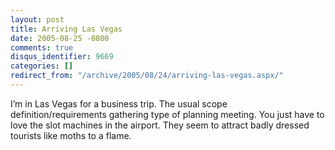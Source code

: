 ```yaml
---
layout: post
title: Arriving Las Vegas
date: 2005-08-25 -0800
comments: true
disqus_identifier: 9669
categories: []
redirect_from: "/archive/2005/08/24/arriving-las-vegas.aspx/"
---
```


I’m in Las Vegas for a business trip. The usual scope
definition/requirements gathering type of planning meeting. You just
have to love the slot machines in the airport. They seem to attract
badly dressed tourists like moths to a flame.

